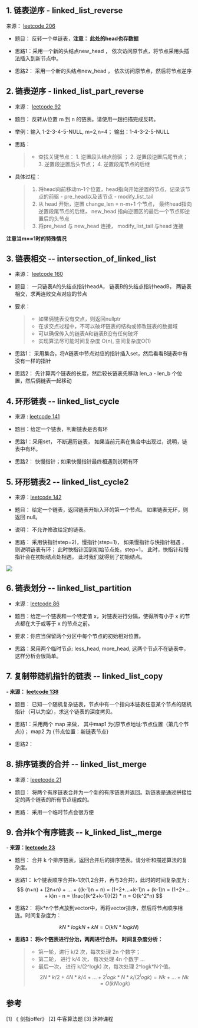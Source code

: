 
## 1. 链表逆序 -  linked_list_reverse

来源： [leetcode 206](https://leetcode-cn.com/problems/reverse-linked-list/)

- 题目： 反转一个单链表，**注意： 此处的head也存数据**

- 思路1：采用一个新的头结点new_head ， 依次访问原节点，将节点采用头插法插入到新节点中。
- 思路2： 采用一个新的头结点new_head ， 依次访问原节点，然后将节点逆序


## 2. 链表逆序 - linked_list_part_reverse

- 来源： [leetcode 92](https://leetcode-cn.com/problems/reverse-linked-list-ii/)

-  题目： 反转从位置 m 到 n 的链表。请使用一趟扫描完成反转。

- 举例：输入 1-2-3-4-5-NULL, m=2,n=4； 输出：1-4-3-2-5-NULL

- 思路：
  > - 查找关键节点： 1. 逆置段头结点前驱 ； 2. 逆置段逆置后尾节点； 3. 逆置段逆置后头节点； 4. 逆置段尾节点的后继

- 具体过程：
  > 1.  将head向前移动m-1个位置，head指向开始逆置的节点，记录该节点的前驱 - pre_head以及该节点 - modify_list_tail
  > 2.  从 head 开始，逆置 change_len = n-m+1 个节点， 最终head指向逆置段尾节点的后继， new_head 指向逆置区的最后一个节点即逆置后的头节点
  > 3. 将pre_head 与 new_head 连接， modify_list_tail 与head 连接

**注意当m==1时的特殊情况**

## 3. 链表相交 -- intersection_of_linked_list

- 来源： [leetcode 160](https://leetcode-cn.com/problems/intersection-of-two-linked-lists/)
- 题目： 一只链表A的头结点指针headA， 链表B的头结点指针headB， 两链表相交，求两连败交点对应的节点

- 要求：
  > - 如果俩链表没有交点，则返回nullptr
  > - 在求交点过程中，不可以破坏链表的结构或修改链表的数据域
  > - 可以确保传入的链表A和链表B没有任何破坏
  > - 实现算法尽可能时间复杂度 O(n), 空间复杂度O(1)

- 思路1： 采用集合，将A链表中节点对应的指针插入set，然后看看B链表中有没有一样的指针
- 思路2： 先计算两个链表的长度，然后较长链表先移动 len_a - len_b 个位置，然后俩链表一起移动

## 4. 环形链表 -- linked_list_cycle

- 来源 : [leetcode 141](https://leetcode-cn.com/problems/linked-list-cycle/)

- 题目：给定一个链表，判断链表是否有环

- 思路1：采用set， 不断遍历链表， 如果当前元素在集合中出现过，说明，链表中有环。

- 思路2： 快慢指针；如果快慢指针最终相遇则说明有环


## 5. 环形链表2 -- linked_list_cycle2

- 来源：[leetcode 142](https://leetcode-cn.com/problems/linked-list-cycle-ii/)
- 题目： 给定一个链表，返回链表开始入环的第一个节点。 如果链表无环，则返回 null。

- 说明： 不允许修改给定的链表。

- 思路： 采用快指针step=2)，慢指针(step=1)， 如果慢指针与快指针相遇 ，则说明链表有环； 此时快指针回到初始节点处，step=1， 此时，快指针和慢指针会在初始结点处相遇， 此时我们就得到了初始结点。

![](http://ww1.sinaimg.cn/large/006gOeiSly1g0qpdd0o5lj30yo0lf7dj.jpg)


## 6. 链表划分 -- linked_list_partition

- 来源：[leetcode 86](https://leetcode-cn.com/problems/partition-list/)

- 题目：给定一个链表和一个特定值 x，对链表进行分隔，使得所有小于 x 的节点都在大于或等于 x 的节点之前。

- 要求：你应当保留两个分区中每个节点的初始相对位置。

- 思路：采用两个临时节点: less_head, more_head, 这两个节点不在链表中，这样分析会很简单。

## 7. 复制带随机指针的链表 -- linked_list_copy

**- 来源： [leetcode 138](https://leetcode-cn.com/problems/copy-list-with-random-pointer/)**

- 题目： 已知一个随机复杂链表，节点中有一个指向本链表任意某个节点的随机指针（可以为空），求这个链表的深度拷贝。

- 思路1：采用两个 map 来做， 其中map1 为{原节点地址:节点位置（第几个节点)}； map2 为 {节点位置：新链表节点}
- 思路2： 

## 8. 排序链表的合并 -- linked_list_merge

- 来源：[leeetcode 21](https://leetcode-cn.com/problems/merge-two-sorted-lists/)

- 题目： 将两个有序链表合并为一个新的有序链表并返回。新链表是通过拼接给定的两个链表的所有节点组成的。 

- 思路： 采用一个临时节点会很方便

## 9.  合并k个有序链表 -- k_linked_list_,merge

**- 来源：[leetcode 23](https://leetcode-cn.com/problems/merge-k-sorted-lists/)**
- 题目： 合并 k 个排序链表，返回合并后的排序链表。请分析和描述算法的复杂度。

- 思路1： k个链表顺序合并k-1次(1,2合并，再与3合并)，此时的时间复杂度为 : 
$$
(n+n) + (2n+n) + ... + ((k-1)n + n) = (1+2+...+k-1)n + (k-1)n = (1+2+... + k)n - n = \frac{(k^2+k-1)}{2} * n = O(k^2*n)
$$

- 思路2： 将k*n个节点放到vector中，再将vector排序，然后将节点顺序相连。时间复杂度为：

$$
kN * logkN + kN = O(kN * logkN)
$$

- **思路3： 将k个链表进行分治，两两进行合并。 时间复杂度分析：**
  > - 第一轮，进行 k/2 次，每次处理 2n 个数字；
  > - 第二轮， 进行 k/4 次， 每次处理 4n 个数字
  > ...
  > - 最后一次， 进行 k/(2^logk) 次，每次处理 2^logk*N个值。
$$
2N * k / 2 + 4N * k/4 + ... + 2^logk * N *k /(2^logk) = Nk + ...+ Nk = O(kNlogk)
$$



## 参考

[1] 《 剑指offer》
[2]   牛客算法题
[3]   沐神课程